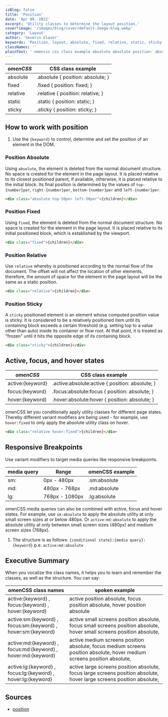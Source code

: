 ```yaml
---
isBlog: false
title: 'Position'
date: 'Apr 09. 2022'
excerpt: 'Utility classes to determine the layout position.'
cover*image: '/images/blog/cover/default-Image-blog.webp'
category: 'Layout'
author: 'Severin Glaser'
keywords: 'Position, layout, absolute, fixed, relative, static, sticky'
classNames: ''
plainText: ' omencss css class example absolute absolute position: absolute; fixed fixed position: fixed; relative relative position: relative; static static position: static; sticky sticky position: sticky; how to work with position 1 use the ` keyword ` to control determine and set the position of an element in the dom position absolute using `absolute` the element is deleted from the normal document structure no space is created for the element in the page layout it is placed relative to its closest positioned parent if available otherwise it is placed relative to the initial block its final position is determined by the values of `top number per` `right number per` `bottom number per` and `left number per`  position fixed using `fixed` the element is deleted from the normal document structure no space is created for the element in the page layout it is placed relative to its initial positioned block which is established by the viewport  position relative use `relative` whereby is positioned according to the normal flow of the document the offset will not affect the location of other elements therefore the amount of space for the element in the page layout will be the same as a static position  position sticky a `sticky` positioned element is an element whose computed position value is sticky it is considered to be a relatively positioned item until its containing block exceeds a certain threshold e g setting top to a value other than auto inside its container or flow root at that point it is treated as frozen until it hits the opposite edge of its containing block  active focus and hover states omencss css class example active: keyword active :absolute:active position: absolute; focus: keyword focus :absolute:focus position: absolute; hover: keyword hover :absolute:hover position: absolute; omencss let you conditionally apply utility classes for different page states thereby different variant modifiers are being used for example use `hover:fixed` to only apply the absolute utility class on hover  responsive breakpoints use variant modifiers to target media queries like responsive breakpoints media query range omencss example sm: 0px 480px sm:absolute md: 480px 768px md:absolute lg: 768px 1080px lg:absolute omencss media queries can also be combined with active focus and hover states for example use `sm:absolute` to apply the absolute utility at only small screen sizes at or below 480px or `active:md:absolute` to apply the absolute utility at only between small screen sizes 480px and medium screen sizes 768px 1 the structure is as follows: ` conditional state : media query : keyword ` p e `active:md:absolute` executive summary when you vocalize the class names it helps you to learn and remember the classes as well as the structure you can say: omencss class names spoken example active: keyword focus: keyword hover: keyword active position absolute focus position absolute hover position absolute active:sm: keyword focus:sm: keyword hover:sm: keyword active small screens position absolute focus small screens position absolute hover small screens position absolute active:md: keyword focus:md: keyword hover:md: keyword active medium screens position absolute focus medium screens position absolute hover medium screens position absolute active:lg: keyword focus:lg: keyword hover:lg: keyword active large screens position absolute focus large screens position absolute hover large screens position absolute sources position https: developer mozilla org en-us docs web css position '
---
```


| _omenCSS_ | CSS class example                 |
| --------- | --------------------------------- |
| absolute  | .absolute { position: absolute; } |
| fixed     | .fixed { position: fixed; }       |
| relative  | .relative { position: relative; } |
| static    | .static { position: static; }     |
| sticky    | .sticky { position: sticky; }     |

## How to work with position

1. Use the `{keyword}` to control, determine and set the position of an element in the DOM.

### Position Absolute

Using `absolute`, the element is deleted from the normal document structure. No space is created for the element in the page layout. It is placed relative to its closest positioned parent, if available, otherwise, it is placed relative to the initial block. Its final position is determined by the values of `top-{number}per`, `right-{number}per`, `bottom-{number}per` and `left-{number}per`.

```html
<div class="absolute top-50per left-50per">{children}</div>
```

### Position Fixed

Using `fixed`, the element is deleted from the normal document structure. No space is created for the element in the page layout. It is placed relative to its initial positioned block, which is established by the viewport.

```html
<div class="fixed">{children}</div>
```

### Position Relative

Use `relative` whereby is positioned according to the normal flow of the document. The offset will not affect the location of other elements, therefore, the amount of space for the element in the page layout will be the same as a static position.

```html
<div class="relative">{children}</div>
```

### Position Sticky

A `sticky` positioned element is an element whose computed position value is sticky. It is considered to be a relatively positioned item until its containing block exceeds a certain threshold (e.g. setting top to a value other than auto) inside its container or flow root. At that point, it is treated as "frozen" until it hits the opposite edge of its containing block.

```html
<div class="sticky">{children}</div>
```

## Active, focus, and hover states

| _omenCSS_        | CSS class example                                |
| ---------------- | ------------------------------------------------ |
| active:{keyword} | .active\:absolute:active { position: absolute; } |
| focus:{keyword}  | .focus\:absolute:focus { position: absolute; }   |
| hover:{keyword}  | .hover\:absolute:hover { position: absolute; }   |

omenCSS let you conditionally apply utility classes for different page states. Thereby different variant modifiers are being used - for example, use `hover:fixed` to only apply the absolute utility class on hover.

```html
<div class="relative hover:fixed">{children}</div>
```

## Responsive Breakpoints

Use variant modifiers to target media queries like responsive breakpoints.

| media query | Range          | omenCSS example |
| ----------- | -------------- | --------------- |
| sm:         | 0px - 480px    | .sm:absolute    |
| md:         | 480px - 768px  | .md:absolute    |
| lg:         | 768px - 1080px | .lg:absolute    |

omenCSS media queries can also be combined with active, focus and hover states. For example, use `sm:absolute` to apply the absolute utility at only small screen sizes at or below 480px. Or `active:md:absolute` to apply the absolute utility at only between small screen sizes (480px) and medium screen sizes (768px).

1. The structure is as follows: `{conditional state}:{media query}:{keyword}` p.e. `active:md:absolute`

## Executive Summary

When you vocalize the class names, it helps you to learn and remember the classes, as well as the structure. You can say:

| omenCSS class names                                           | spoken example                                                                                                           |
| ------------------------------------------------------------- | ------------------------------------------------------------------------------------------------------------------------ |
| active:{keyword} , focus:{keyword} , hover:{keyword}          | active position absolute, focus position absolute, hover position absolute                                               |
| active:sm:{keyword} , focus:sm:{keyword} , hover:sm:{keyword} | active small screens position absolute, focus small screens position absolute, hover small screens position absolute,    |
| active:md:{keyword} , focus:md:{keyword} , hover:md:{keyword} | active medium screens position absolute, focus medium screens position absolute, hover medium screens position absolute, |
| active:lg:{keyword} , focus:lg:{keyword} , hover:lg:{keyword} | active large screens position absolute, focus large screens position absolute, hover large screens position absolute,    |

## Sources

- [position](https://developer.mozilla.org/en-US/docs/Web/CSS/position)

